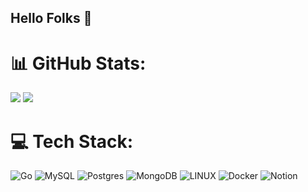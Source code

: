 ## Hello Folks 👋

# 📊 GitHub Stats:
![](https://github-readme-stats.vercel.app/api?username=IgorMacedo7&theme=tokyonight&hide_border=true&include_all_commits=false&count_private=false)
![](https://github-readme-stats.vercel.app/api/top-langs/?username=IgorMacedo7&theme=tokyonight&hide_border=true&include_all_commits=false&count_private=false&layout=compact)



# 💻 Tech Stack:
![Go](https://img.shields.io/badge/go-%2300ADD8.svg?style=flat&logo=go&logoColor=white) ![MySQL](https://img.shields.io/badge/mysql-%2300f.svg?style=flat&logo=mysql&logoColor=white) ![Postgres](https://img.shields.io/badge/postgres-%23316192.svg?style=flat&logo=postgresql&logoColor=white) ![MongoDB](https://img.shields.io/badge/MongoDB-%234ea94b.svg?style=flat&logo=mongodb&logoColor=white) ![LINUX](https://img.shields.io/badge/Linux-FCC624?style=flat&logo=linux&logoColor=black) ![Docker](https://img.shields.io/badge/docker-%230db7ed.svg?style=flat&logo=docker&logoColor=white) ![Notion](https://img.shields.io/badge/Notion-%23000000.svg?style=flat&logo=notion&logoColor=white)



<!-- Proudly created with GPRM ( https://gprm.itsvg.in ) -->
